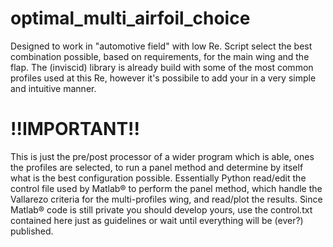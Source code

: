 # optimal_multi_airfoil_choice
Designed to work in "automotive field" with low Re.
Script select the best combination possible, based on requirements, for the main wing and the flap.
The (inviscid) library is already build with some of the most common profiles used at this Re, however it's possibile to add your in a very simple and intuitive manner.



# !!IMPORTANT!!
This is just the pre/post processor of a wider program which is able, ones the profiles are selected, to run a panel method and determine by itself what is the best configuration possible.
Essentially Python read/edit the control file used by Matlab® to perform the panel method, which handle the Vallarezo criteria for the multi-profiles wing, and read/plot the results.
Since Matlab® code is still private you should develop yours, use the control.txt contained here just as guidelines or wait until everything will be (ever?) published.
